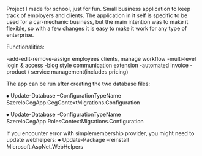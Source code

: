 Project I made for school, just for fun.
Small business application to keep track of employers and clients.
The application in it self is specific to be used for a car-mechanic business,
but the main intention was to make it flexible, so with a few changes it is easy to make it work for any type of enterprise.


Functionalities:

  -add-edit-remove-assign employees clients, manage workflow
  -multi-level login & access
  -blog style communication extension
  -automated invoice
  -product / service management(includes pricing)
  
The app can be run after creating the two database files:

⦁	Update-Database –ConfigurationTypeName SzereloCegApp.CegContextMigrations.Configuration

⦁	Update-Database -ConfigurationTypeName SzereloCegApp.RolesContextMigrations.Configuration

If you encounter error with simplemembership provider, you might need to update webhelpers:
⦁ Update-Package –reinstall Microsoft.AspNet.WebHelpers
